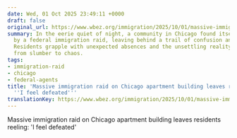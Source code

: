 ```yaml
---
date: Wed, 01 Oct 2025 23:49:11 +0000
draft: false
original_url: https://www.wbez.org/immigration/2025/10/01/massive-immigration-raid-on-chicago-apartment-building-leaves-residents-reeling-i-feel-defeated
summary: In the eerie quiet of night, a community in Chicago found itself shaken awake
  by a federal immigration raid, leaving behind a trail of confusion and concern.
  Residents grapple with unexpected absences and the unsettling reality of being roused
  from slumber to chaos.
tags:
- immigration-raid
- chicago
- federal-agents
title: 'Massive immigration raid on Chicago apartment building leaves residents reeling:
  ''I feel defeated'''
translationKey: https://www.wbez.org/immigration/2025/10/01/massive-immigration-raid-on-chicago-apartment-building-leaves-residents-reeling-i-feel-defeated
---
```


Massive immigration raid on Chicago apartment building leaves residents reeling: 'I feel defeated'